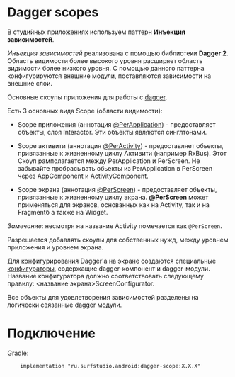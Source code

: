 # Dagger scopes
В студийных приложениях используем паттерн **Инъекция зависимостей**.

*Инъекция зависимостей* реализована с помощью библиотеки **Dagger 2**.
Область видимости более высокого уровня расширяет область видимости более низкого уровня.
С помощью данного паттерна конфигурируются внешние модули,
поставляются зависимости на внешние слои.

Основные скоупы приложения для работы с [dagger](https://github.com/google/dagger).

Есть 3 основных вида Scope (области видимости):

* Scope приложения (аннотация [@PerApplication](src/main/java/ru/surfstudio/android/dagger/scope/PerApplication.java)) -
предоставляет объекты, слоя Interactor.
Эти объекты являются синглтонами.

* Scope активити (аннотация [@PerActivity](src/main/java/ru/surfstudio/android/dagger/scope/PerActivity.java)) -
предоставляет обьекты, привязанные к жизненному циклу Активити (например RxBus).
Этот Скоуп рамполагается между PerApplication и PerScreen.
Не забывайте пробрасывать обьекты из PerApplication в PerScreen через AppComponent и ActivityComponent.

* Scope экрана (аннотация [@PerScreen](src/main/java/ru/surfstudio/android/dagger/scope/PerScreen.java)) -
предоставляет объекты, привязанные к жизненному циклу экрана.
**@PerScreen** может применяться для экранов, основанных как на Activity, так и на Fragmentб
а также на Widget.

*Замечание*: несмотря на название Activity помечается как `@PerScreen`.

Разрешается добавлять скоупы для собственных нужд, между уровнем приложения и уровнем экрана.

Для конфигурирования Dagger'а на экране создаются специальные [конфигураторы][configurator],
содержащие dagger-компонент и dagger-модули.
Название конфигуратора должно соответствовать следующему правилу: <название экрана>ScreenConfigurator.

Все объекты для удовлетворения зависимостей разделены на логически связанные dagger модули.

# Подключение
Gradle:
```
    implementation "ru.surfstudio.android:dagger-scope:X.X.X"
```

[configurator]: ../core-ui/README.md